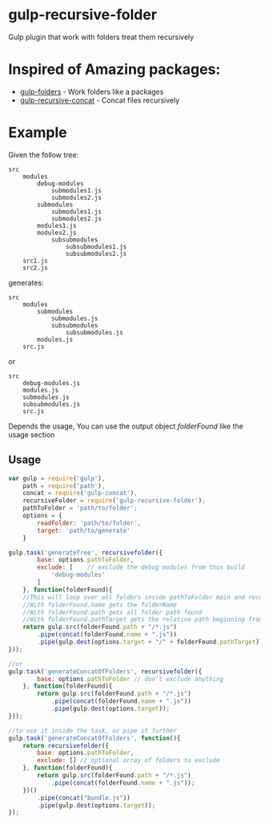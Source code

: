 # gulp-recursive-folder
Gulp plugin that work with folders treat them recursively

# Inspired of Amazing packages:
- [gulp-folders](https://www.npmjs.com/package/gulp-folders) - Work folders like a packages
- [gulp-recursive-concat](https://www.npmjs.com/package/gulp-recursive-concat) -  Concat files recursively

# Example

Given the follow tree:

```
src
    modules
        debug-modules
            submodules1.js
            submodules2.js
        submodules
            submodules1.js
            submodules2.js
        modules1.js
        modules2.js
            subsubmodules
                subsubmodules1.js
                subsubmodules2.js
    src1.js
    src2.js
```

generates:

```
src
    modules
        submodules
            submodules.js
            subsubmodules
                subsubmodules.js
        modules.js
    src.js
```

or

```
src
    debug-modules.js
    modules.js
    submodules.js
    subsubmodules.js
    src.js
```

Depends the usage, You can use the output object *folderFound* like the usage section

## Usage

```javascript
var gulp = require('gulp'),
    path = require('path'),
    concat = require('gulp-concat'),
    recursiveFolder = require('gulp-recursive-folder'),
    pathToFolder = 'path/to/folder';
    options = {
        readFolder: 'path/to/folder',
        target: 'path/to/generate'
    }

gulp.task('generateTree', recursivefolder({
        base: options.pathToFolder,
        exclude: [    // exclude the debug modules from thus build
            'debug-modules'
        ] 
    }, function(folderFound){
    //This will loop over all folders inside pathToFolder main and recursively on the children folders, secondary
    //With folderFound.name gets the folderName
    //With folderFound.path gets all folder path found
    //With folderFound.pathTarget gets the relative path beginning from options.pathFolder
    return gulp.src(folderFound.path + "/*.js")
        .pipe(concat(folderFound.name + ".js"))
        .pipe(gulp.dest(options.target + "/" + folderFound.pathTarget));
}));

//or
gulp.task('generateConcatOfFolders', recursivefolder({
        base: options.pathToFolder // don't exclude anything
    }, function(folderFound){
        return gulp.src(folderFound.path + "/*.js")
            .pipe(concat(folderFound.name + ".js"))
            .pipe(gulp.dest(options.target));
}));

//to use it inside the task, or pipe it further
gulp.task('generateConcatOfFolders', function(){
    return recursivefolder({
        base: options.pathToFolder,
        exclude: [] // optional array of folders to exclude
    }, function(folderFound){
        return gulp.src(folderFound.path + "/*.js")
            .pipe(concat(folderFound.name + ".js"));
    })()
        .pipe(concat("bundle.js"))
        .pipe(gulp.dest(options.target));
});
```
